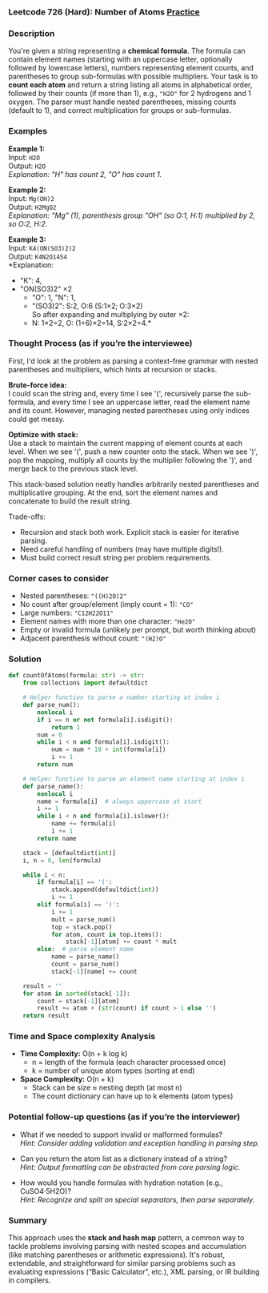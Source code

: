 ### Leetcode 726 (Hard): Number of Atoms [Practice](https://leetcode.com/problems/number-of-atoms)

### Description  
You're given a string representing a **chemical formula**. The formula can contain element names (starting with an uppercase letter, optionally followed by lowercase letters), numbers representing element counts, and parentheses to group sub-formulas with possible multipliers. Your task is to **count each atom** and return a string listing all atoms in alphabetical order, followed by their counts (if more than 1), e.g., `"H2O"` for 2 hydrogens and 1 oxygen. The parser must handle nested parentheses, missing counts (default to 1), and correct multiplication for groups or sub-formulas.

### Examples  

**Example 1:**  
Input: `H2O`  
Output: `H2O`  
*Explanation: "H" has count 2, "O" has count 1.*

**Example 2:**  
Input: `Mg(OH)2`  
Output: `H2MgO2`  
*Explanation: "Mg" (1), parenthesis group "OH" (so O:1, H:1) multiplied by 2, so O:2, H:2.*

**Example 3:**  
Input: `K4(ON(SO3)2)2`  
Output: `K4N2O14S4`  
*Explanation:  
- "K": 4,  
- "ON(SO3)2" ×2  
    - "O": 1, "N": 1,  
    - "(SO3)2": S:2, O:6 (S:1×2; O:3×2)  
  So after expanding and multiplying by outer ×2:  
    - N: 1×2=2, O: (1+6)×2=14, S:2×2=4.*

### Thought Process (as if you’re the interviewee)  
First, I'd look at the problem as parsing a context-free grammar with nested parentheses and multipliers, which hints at recursion or stacks.

**Brute-force idea:**  
I could scan the string and, every time I see '(', recursively parse the sub-formula, and every time I see an uppercase letter, read the element name and its count. However, managing nested parentheses using only indices could get messy.

**Optimize with stack:**  
Use a stack to maintain the current mapping of element counts at each level. When we see '(', push a new counter onto the stack. When we see ')', pop the mapping, multiply all counts by the multiplier following the ')', and merge back to the previous stack level. 

This stack-based solution neatly handles arbitrarily nested parentheses and multiplicative grouping. At the end, sort the element names and concatenate to build the result string.

Trade-offs:  
- Recursion and stack both work. Explicit stack is easier for iterative parsing.
- Need careful handling of numbers (may have multiple digits!).
- Must build correct result string per problem requirements.

### Corner cases to consider  
- Nested parentheses: `"((H)2O)2"`
- No count after group/element (imply count = 1): `"CO"`
- Large numbers: `"C12H22O11"`
- Element names with more than one character: `"He2O"`
- Empty or invalid formula (unlikely per prompt, but worth thinking about)
- Adjacent parenthesis without count: `"(H2)O"`

### Solution

```python
def countOfAtoms(formula: str) -> str:
    from collections import defaultdict

    # Helper function to parse a number starting at index i
    def parse_num():
        nonlocal i
        if i == n or not formula[i].isdigit():
            return 1
        num = 0
        while i < n and formula[i].isdigit():
            num = num * 10 + int(formula[i])
            i += 1
        return num

    # Helper function to parse an element name starting at index i
    def parse_name():
        nonlocal i
        name = formula[i]  # always uppercase at start
        i += 1
        while i < n and formula[i].islower():
            name += formula[i]
            i += 1
        return name

    stack = [defaultdict(int)]
    i, n = 0, len(formula)

    while i < n:
        if formula[i] == '(':
            stack.append(defaultdict(int))
            i += 1
        elif formula[i] == ')':
            i += 1
            mult = parse_num()
            top = stack.pop()
            for atom, count in top.items():
                stack[-1][atom] += count * mult
        else:  # parse element name
            name = parse_name()
            count = parse_num()
            stack[-1][name] += count

    result = ''
    for atom in sorted(stack[-1]):
        count = stack[-1][atom]
        result += atom + (str(count) if count > 1 else '')
    return result
```

### Time and Space complexity Analysis  

- **Time Complexity:** O(n + k log k)
  - n = length of the formula (each character processed once)
  - k = number of unique atom types (sorting at end)
- **Space Complexity:** O(n + k)
  - Stack can be size ≈ nesting depth (at most n)
  - The count dictionary can have up to k elements (atom types)

### Potential follow-up questions (as if you’re the interviewer)  

- What if we needed to support invalid or malformed formulas?  
  *Hint: Consider adding validation and exception handling in parsing step.*

- Can you return the atom list as a dictionary instead of a string?  
  *Hint: Output formatting can be abstracted from core parsing logic.*

- How would you handle formulas with hydration notation (e.g., CuSO4·5H2O)?  
  *Hint: Recognize and split on special separators, then parse separately.*

### Summary
This approach uses the **stack and hash map** pattern, a common way to tackle problems involving parsing with nested scopes and accumulation (like matching parentheses or arithmetic expressions). It's robust, extendable, and straightforward for similar parsing problems such as evaluating expressions (“Basic Calculator”, etc.), XML parsing, or IR building in compilers.